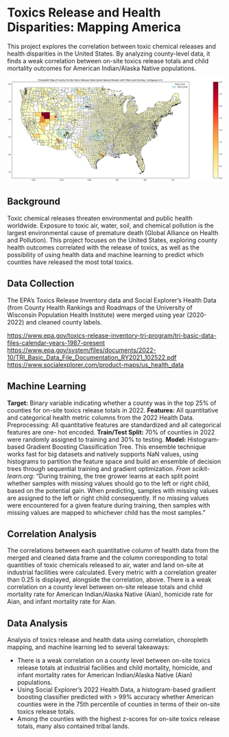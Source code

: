 # Toxics Release and Health Disparities: Mapping America

 This project explores the correlation between toxic chemical releases and health disparities in the United States. By analyzing county-level data, it finds a weak correlation between on-site toxics release totals and child mortality outcomes for American Indian/Alaska Native populations.

![Choropleth Map of County On-Site Toxics Release Totals (Jenks Natural Breaks) with Tribal Land Overlay - Contiguous U.S.](Assets/ChoroplethMap.png)

## Background
Toxic chemical releases threaten environmental and public health worldwide. Exposure to toxic air, water, soil, and chemical pollution is the largest environmental cause of premature death (Global Alliance on Health and Pollution). This project focuses on the United States, exploring county health outcomes correlated with the release of toxics, as well as the possibility of using health data and machine learning to predict which counties have released the most total toxics.

## Data Collection
The EPA’s Toxics Release Inventory data and Social Explorer’s Health Data (from County Health Rankings and Roadmaps of the University of Wisconsin Population Health Institute) were merged using year (2020-2022) and cleaned county labels.

https://www.epa.gov/toxics-release-inventory-tri-program/tri-basic-data-files-calendar-years-1987-present
https://www.epa.gov/system/files/documents/2022-10/TRI_Basic_Data_File_Documentation_RY2021_102522.pdf
https://www.socialexplorer.com/product-maps/us_health_data

## Machine Learning
**Target:** Binary variable indicating whether a county was in the top 25% of counties for on-site toxics release totals in 2022.
**Features:** All quantitative and categorical health metric columns from the 2022 Health Data. Preprocessing: All quantitative features are standardized and all categorical features are one- hot encoded.
**Train/Test Split:** 70% of counties in 2022 were randomly assigned to training and 30% to testing.
**Model:** Histogram-based Gradient Boosting Classification Tree. This ensemble technique works fast for big datasets and natively supports NaN
values, using histograms to partition the feature space and build an ensemble of decision trees through sequential training and gradient optimization.
*From scikit-learn.org:* “During training, the tree grower learns at each split point whether samples with missing values should go to the left or right child, based on the potential gain. When predicting, samples with missing values are assigned to the left or right child consequently. If no missing values were encountered for a given feature during training, then samples with missing values are mapped to whichever child has the most samples.”

## Correlation Analysis
The correlations between each quantitative column of health data from the merged and
cleaned data frame and the column
corresponding to total quantities of toxic
chemicals released to air, water and land on-site at industrial facilities were calculated. Every metric with a correlation greater than 0.25 is displayed, alongside the correlation, above. There is a weak correlation on a county level between on-site release totals and child mortality rate for American Indian/Alaska Native (Aian), homicide rate for Aian, and infant mortality rate for Aian.

## Data Analysis
Analysis of toxics release and health data using correlation, choropleth mapping, and machine learning led to several takeaways:
- There is a weak correlation on a county level between on-site toxics release totals at industrial facilities and child mortality, homicide, and infant mortality rates for American Indian/Alaska Native (Aian) populations.
- Using Social Explorer’s 2022 Health Data, a histogram-based gradient boosting classifier predicted with > 99% accuracy whether American counties were in the 75th percentile of counties in terms of their on-site toxics release totals.
- Among the counties with the highest z-scores for on-site toxics release totals, many also contained tribal lands.
